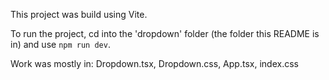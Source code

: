This project was build using Vite.

To run the project, cd into the 'dropdown' folder (the folder this README is in) and use `npm run dev`.

Work was mostly in:
Dropdown.tsx,
Dropdown.css,
App.tsx,
index.css